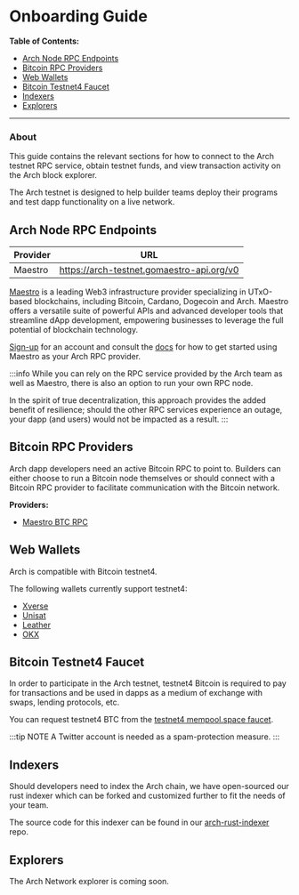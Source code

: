 # Onboarding Guide

**Table of Contents:**
- [Arch Node RPC Endpoints]
- [Bitcoin RPC Providers]
- [Web Wallets]
- [Bitcoin Testnet4 Faucet]
- [Indexers]
- [Explorers]
---

### About

This guide contains the relevant sections for how to connect to the Arch testnet RPC service, obtain testnet funds, and view transaction activity on the Arch block explorer.

The Arch testnet is designed to help builder teams deploy their programs and test dapp functionality on a live network. 

## Arch Node RPC Endpoints

| Provider | URL |
|--------|--------|
| Maestro | <https://arch-testnet.gomaestro-api.org/v0>

[Maestro] is a leading Web3 infrastructure provider specializing in UTxO-based blockchains, including Bitcoin, Cardano, Dogecoin and Arch. Maestro offers a versatile suite of powerful APIs and advanced developer tools that streamline dApp development, empowering businesses to leverage the full potential of blockchain technology. 

[Sign-up] for an account and consult the [docs] for how to get started using Maestro as your Arch RPC provider.

:::info
While you can rely on the RPC service provided by the Arch team as well as Maestro, there is also an option to run your own RPC node. 

In the spirit of true decentralization, this approach provides the added benefit of resilience; should the other RPC services experience an outage, your dapp (and users) would not be impacted as a result.
:::

## Bitcoin RPC Providers

Arch dapp developers need an active Bitcoin RPC to point to. Builders can either choose to run a Bitcoin node themselves or should connect with a Bitcoin RPC provider to facilitate communication with the Bitcoin network.

**Providers:**

- [Maestro BTC RPC]

## Web Wallets
Arch is compatible with Bitcoin testnet4.

The following wallets currently support testnet4:
- [Xverse](https://www.xverse.app/)
- [Unisat](https://unisat.io/)
- [Leather](https://leather.io/)
- [OKX](https://okx.com)

## Bitcoin Testnet4 Faucet

In order to participate in the Arch testnet, testnet4 Bitcoin is required to pay for transactions and be used in dapps as a medium of exchange with swaps, lending protocols, etc.

You can request testnet4 BTC from the [testnet4 mempool.space faucet].

:::tip NOTE
A Twitter account is needed as a spam-protection measure.
:::

## Indexers

Should developers need to index the Arch chain, we have open-sourced our rust indexer which can be forked and customized further to fit the needs of your team.

The source code for this indexer can be found in our [arch-rust-indexer] repo.

## Explorers

The Arch Network explorer is coming soon.

<!-- Internal -->
[Arch Node RPC Endpoints]: #arch-node-rpc-endpoints
[Bitcoin RPC Providers]: #bitcoin-rpc-providers
[Web Wallets]: #web-wallets
[Bitcoin Testnet4 Faucet]: #bitcoin-testnet4-faucet
[Indexers]: #indexers
[Explorers]: #explorers

<!-- External -->
[Maestro]: https://gomaestro.org
[Sign-up]: https://dashboard.gomaestro.org/login
[docs]: https://docs.gomaestro.org
[Maestro BTC RPC]: https://docs.gomaestro.org/bitcoin
[testnet4 mempool.space faucet]: https://mempool.space/testnet4/faucet
[arch-rust-indexer]: https://github.com/Arch-Network/arch-rust-indexer
